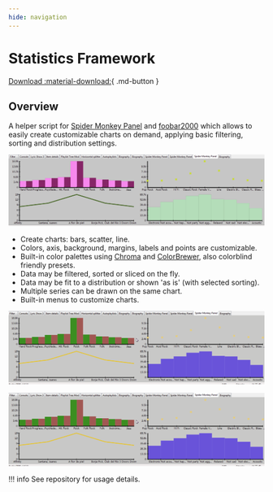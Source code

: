 ```yaml
---
hide: navigation
---
```


# Statistics Framework

[Download :material-download:](https://github.com/regorxxx/Statistics-Framework-SMP){ .md-button }

## Overview

A helper script for [Spider Monkey Panel](https://theqwertiest.github.io/foo_spider_monkey_panel)
 and [foobar2000](https://www.foobar2000.org) which allows to easily create customizable charts
 on demand, applying basic filtering, sorting and distribution settings.
 
![Statistics Framework 1](../images/sf_1.png)

- Create charts: bars, scatter, line.  
- Colors, axis, background, margins, labels and points are customizable.
- Built-in color palettes using [Chroma](https://gka.github.io/chroma.js/) and [ColorBrewer](https://colorbrewer2.org), also colorblind friendly presets.
- Data may be filtered, sorted or sliced on the fly.
- Data may be fit to a distribution or shown 'as is' (with selected sorting).
- Multiple series can be drawn on the same chart.
- Built-in menus to customize charts.

![Statistics Framework 2](../images/sf_2.gif)

![Statistics Framework 3](../images/sf_2.gif)

!!! info
	See repository for usage details.